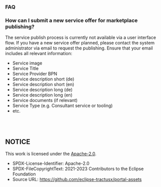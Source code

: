 ### FAQ

### How can I submit a new service offer for marketplace publishing?

The service publish process is currently not available via a user interface flow.
If you have a new service offer planned, please contact the system administrator via email to request the publishing. Ensure that your email includes all relevant information:

- Service image
- Service Title
- Service Provider BPN
- Service description short (de)
- Service description short (en)
- Service description long (de)
- Service description long (en)
- Service documents (if relevant)
- Service Type (e.g. Consultant service or tooling)
- etc.

<br>
<br>

## NOTICE

This work is licensed under the [Apache-2.0](https://www.apache.org/licenses/LICENSE-2.0).

- SPDX-License-Identifier: Apache-2.0
- SPDX-FileCopyrightText: 2021-2023 Contributors to the Eclipse Foundation
- Source URL: https://github.com/eclipse-tractusx/portal-assets
